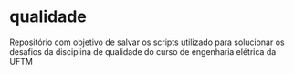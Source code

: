 # qualidade
Repositório com objetivo de salvar os scripts utilizado para solucionar os desafios da disciplina de qualidade do curso de engenharia elétrica da UFTM
